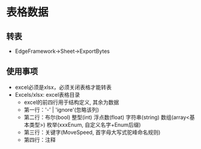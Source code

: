 # 表格数据

## 转表
* EdgeFramework->Sheet->ExportBytes

## 使用事项
* excel必须是xlsx，必须关闭表格才能转表
* Excels/xlsx: excel表格目录
    - excel的前四行用于结构定义, 其余为数据
    - 第一行：'-' | 'ignore'(忽略该列)
    - 第二行：布尔(bool) 整型(int) 浮点数(float) 字符串(string) 数组(array<基本类型>) 枚举(xxxEnum, 自定义名字+Enum后缀)
    - 第三行：关键字(MoveSpeed, 首字母大写式驼峰命名规则)
    - 第四行：注释